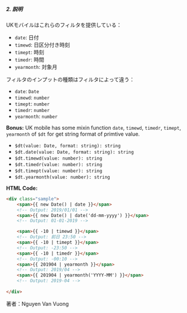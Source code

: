 ##### 2. 説明
UKモバイルはこれらのフィルタを提供している：
- `date`: 日付
- `timewd`: 日区分付き時刻
- `timept`: 時刻
- `timedr`: 時間
- `yearmonth`: 対象月

フィルタのインプットの種類はフィルタによって違う：
- `date`: `Date`
- `timewd`: `number`
- `timept`: `number`
- `timedr`: `number`
- `yearmonth`: `number`

**Bonus:** UK mobile has some mixin function `date`, `timewd`, `timedr`, `timept`, `yearmonth` of `$dt` for get string format of primtive value.
- `$dt(value: Date, format: string): string`
- `$dt.date(value: Date, format: string): string`
- `$dt.timewd(value: number): string`
- `$dt.timedr(value: number): string`
- `$dt.timept(value: number): string`
- `$dt.yearmonth(value: number): string`

**HTML Code:**
```html
<div class="sample">
    <span>{{ new Date() | date }}</span>
    <!-- Output: 2019/01/01 -->
    <span>{{ new Date() | date('dd-mm-yyyy') }}</span>
    <!-- Output: 01-01-2019 -->

    <span>{{ -10 | timewd }}</span>
    <!-- Output: 前日 23:50 -->
    <span>{{ -10 | timept }}</span>
    <!-- Output: -23:50 -->
    <span>{{ -10 | timedr }}</span>
    <!-- Output: -00:10 -->
    <span>{{ 201904 | yearmonth }}</span>
    <!-- Output: 2019/04 -->
    <span>{{ 201904 | yearmonth('YYYY-MM') }}</span>
    <!-- Output: 2019-04 -->
    
</div>
```

著者：Nguyen Van Vuong